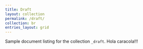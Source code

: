 ```yaml
---
title: Draft
layout: collection
permalink: /draft/
collection: br
entries_layout: grid
---
```


Sample document listing for the collection `_draft`. Hola caracola!!!
